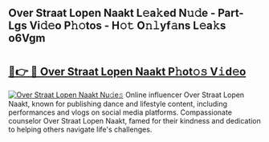 ## Over Straat Lopen Naakt L𝚎a𝚔ed N𝚞𝚍e - Part-Lgs Vi𝚍𝚎o P𝚑𝚘tos - H𝚘𝚝 O𝚗𝚕yf𝚊ns L𝚎a𝚔s o6Vgm

# <h2><a href="http://kf68w39.oniu.top/?m=Over+Straat+Lopen+Naakt">🔗👉 🔴 Over Straat Lopen Naakt P𝚑ot𝚘𝚜 V𝚒d𝚎o</a></h2>

[![Over Straat Lopen Naakt Nu𝚍e𝚜](https://i.imgur.com/0qMVB7G.gif)](http://kf68w39.oniu.top/?m=Over+Straat+Lopen+Naakt)
Online influencer Over Straat Lopen Naakt, known for publishing dance and lifestyle content, including performances and vlogs on social media platforms. Compassionate counselor Over Straat Lopen Naakt, famed for their kindness and dedication to helping others navigate life's challenges.  
